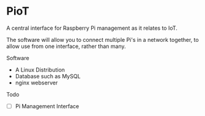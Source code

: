 # PioT
A central interface for Raspberry Pi management as it relates to IoT.

The software will allow you to connect multiple Pi's in a network together, to allow use from one interface, rather than many.

Software
- A Linux Distribution
- Database such as MySQL
- nginx webserver

Todo
- [ ] Pi Management Interface
